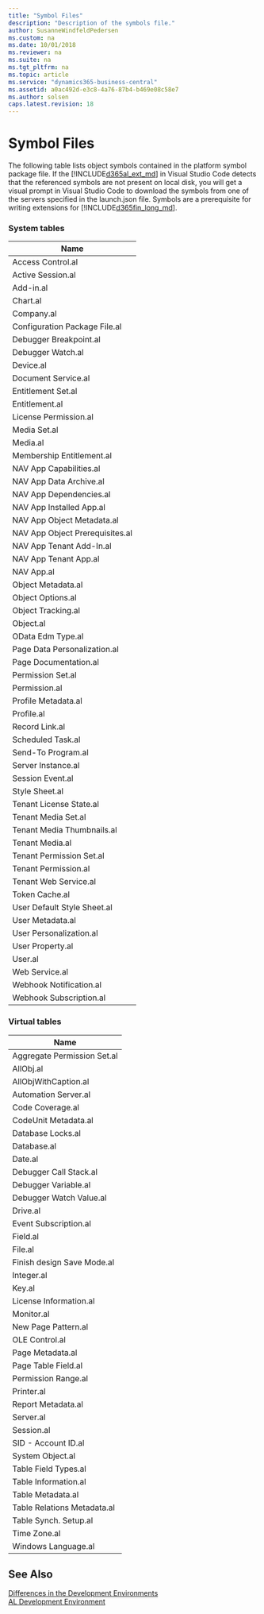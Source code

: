 ```yaml
---
title: "Symbol Files"
description: "Description of the symbols file."
author: SusanneWindfeldPedersen
ms.custom: na
ms.date: 10/01/2018
ms.reviewer: na
ms.suite: na
ms.tgt_pltfrm: na
ms.topic: article
ms.service: "dynamics365-business-central"
ms.assetid: a0ac492d-e3c8-4a76-87b4-b469e08c58e7
ms.author: solsen
caps.latest.revision: 18
---
```


# Symbol Files
The following table lists object symbols contained in the platform symbol package file. If the [!INCLUDE[d365al_ext_md](../includes/d365al_ext_md.md)] in Visual Studio Code detects that the referenced symbols are not present on local disk, you will get a visual prompt in Visual Studio Code to download the symbols from one of the servers specified in the launch.json file. Symbols are a prerequisite for writing extensions for [!INCLUDE[d365fin_long_md](includes/d365fin_long_md.md)].

### System tables

|Name|
|----|
|Access Control.al|
|Active Session.al|
|Add-in.al|
|Chart.al|
|Company.al|
|Configuration Package File.al|
|Debugger Breakpoint.al|
|Debugger Watch.al|
|Device.al|
|Document Service.al|
|Entitlement Set.al|
|Entitlement.al|
|License Permission.al|
|Media Set.al|
|Media.al|
|Membership Entitlement.al|
|NAV App Capabilities.al|
|NAV App Data Archive.al|
|NAV App Dependencies.al|
|NAV App Installed App.al|
|NAV App Object Metadata.al|
|NAV App Object Prerequisites.al|
|NAV App Tenant Add-In.al|
|NAV App Tenant App.al|
|NAV App.al|
|Object Metadata.al|
|Object Options.al|
|Object Tracking.al|
|Object.al|
|OData Edm Type.al|
|Page Data Personalization.al|
|Page Documentation.al|
|Permission Set.al|
|Permission.al|
|Profile Metadata.al|
|Profile.al|
|Record Link.al|
|Scheduled Task.al|
|Send-To Program.al|
|Server Instance.al|
|Session Event.al|
|Style Sheet.al|
|Tenant License State.al|
|Tenant Media Set.al|
|Tenant Media Thumbnails.al|
|Tenant Media.al|
|Tenant Permission Set.al|
|Tenant Permission.al|
|Tenant Web Service.al|
|Token Cache.al|
|User Default Style Sheet.al|
|User Metadata.al|
|User Personalization.al|
|User Property.al|
|User.al|
|Web Service.al|
|Webhook Notification.al|
|Webhook Subscription.al|

### Virtual tables
|Name|
|----|
|Aggregate Permission Set.al|
|AllObj.al|
|AllObjWithCaption.al|
|Automation Server.al|
|Code Coverage.al|
|CodeUnit Metadata.al|
|Database Locks.al|
|Database.al|
|Date.al|
|Debugger Call Stack.al|
|Debugger Variable.al|
|Debugger Watch Value.al|
|Drive.al|
|Event Subscription.al|
|Field.al|
|File.al|
|Finish design Save Mode.al|
|Integer.al|
|Key.al|
|License Information.al|
|Monitor.al|
|New Page Pattern.al|
|OLE Control.al|
|Page Metadata.al|
|Page Table Field.al|
|Permission Range.al|
|Printer.al|
|Report Metadata.al|
|Server.al|
|Session.al|
|SID - Account ID.al|
|System Object.al|
|Table Field Types.al|
|Table Information.al|
|Table Metadata.al|
|Table Relations Metadata.al|
|Table Synch. Setup.al|
|Time Zone.al|
|Windows Language.al|

## See Also
[Differences in the Development Environments](devenv-differences.md)  
[AL Development Environment](devenv-reference-overview.md)
